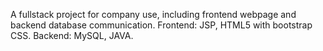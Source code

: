 A fullstack project for company use, including frontend webpage and backend database communication.
Frontend: JSP, HTML5 with bootstrap CSS.
Backend: MySQL, JAVA.

